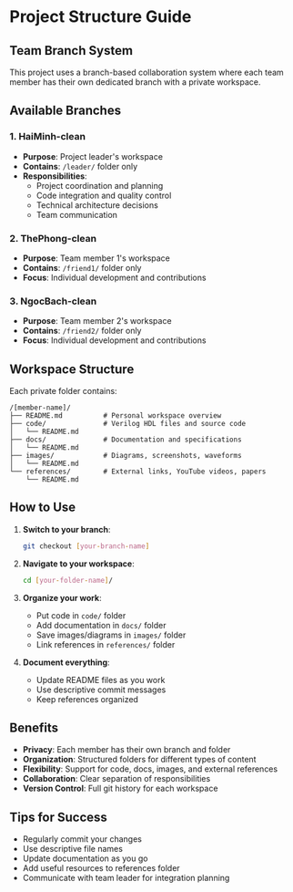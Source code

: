 # Project Structure Guide

## Team Branch System

This project uses a branch-based collaboration system where each team member has their own dedicated branch with a private workspace.

## Available Branches

### 1. HaiMinh-clean
- **Purpose**: Project leader's workspace
- **Contains**: `/leader/` folder only
- **Responsibilities**: 
  - Project coordination and planning
  - Code integration and quality control
  - Technical architecture decisions
  - Team communication

### 2. ThePhong-clean  
- **Purpose**: Team member 1's workspace
- **Contains**: `/friend1/` folder only
- **Focus**: Individual development and contributions

### 3. NgocBach-clean
- **Purpose**: Team member 2's workspace  
- **Contains**: `/friend2/` folder only
- **Focus**: Individual development and contributions

## Workspace Structure

Each private folder contains:
```
/[member-name]/
├── README.md          # Personal workspace overview
├── code/              # Verilog HDL files and source code
│   └── README.md
├── docs/              # Documentation and specifications
│   └── README.md
├── images/            # Diagrams, screenshots, waveforms
│   └── README.md
└── references/        # External links, YouTube videos, papers
    └── README.md
```

## How to Use

1. **Switch to your branch**:
   ```bash
   git checkout [your-branch-name]
   ```

2. **Navigate to your workspace**:
   ```bash
   cd [your-folder-name]/
   ```

3. **Organize your work**:
   - Put code in `code/` folder
   - Add documentation in `docs/` folder  
   - Save images/diagrams in `images/` folder
   - Link references in `references/` folder

4. **Document everything**:
   - Update README files as you work
   - Use descriptive commit messages
   - Keep references organized

## Benefits

- **Privacy**: Each member has their own branch and folder
- **Organization**: Structured folders for different types of content
- **Flexibility**: Support for code, docs, images, and external references
- **Collaboration**: Clear separation of responsibilities
- **Version Control**: Full git history for each workspace

## Tips for Success

- Regularly commit your changes
- Use descriptive file names
- Update documentation as you go
- Add useful resources to references folder
- Communicate with team leader for integration planning
